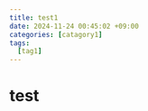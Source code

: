 ```yaml
---
title: test1
date: 2024-11-24 00:45:02 +09:00
categories: [catagory1]
tags:
  [tag1]
---
```


# test